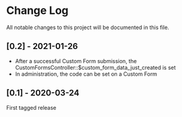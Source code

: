 Change Log
==========

All notable changes to this project will be documented in this file.

## [0.2] - 2021-01-26

- After a successful Custom Form submission, the CustomFormsController::$custom_form_data_just_created is set
- In administration, the code can be set on a Custom Form

## [0.1] - 2020-03-24

First tagged release
